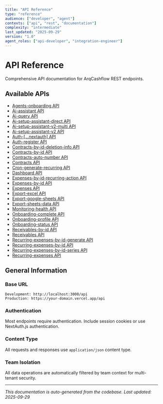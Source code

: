 ```yaml
---
title: "API Reference"
type: "reference"
audience: ["developer", "agent"]
contexts: ["api", "rest", "documentation"]
complexity: "intermediate"
last_updated: "2025-09-29"
version: "1.0"
agent_roles: ["api-developer", "integration-engineer"]
---
```


# API Reference

Comprehensive API documentation for ArqCashflow REST endpoints.

## Available APIs

- [Agents-onboarding API](./agents-onboarding.md)
- [Ai-assistant API](./ai-assistant.md)
- [Ai-query API](./ai-query.md)
- [Ai-setup-assistant-direct API](./ai-setup-assistant-direct.md)
- [Ai-setup-assistant-v2-multi API](./ai-setup-assistant-v2-multi.md)
- [Ai-setup-assistant-v2 API](./ai-setup-assistant-v2.md)
- [Auth-[...nextauth] API](./auth-[...nextauth].md)
- [Auth-register API](./auth-register.md)
- [Contracts-by-id-deletion-info API](./contracts-by-id-deletion-info.md)
- [Contracts-by-id API](./contracts-by-id.md)
- [Contracts-auto-number API](./contracts-auto-number.md)
- [Contracts API](./contracts.md)
- [Cron-generate-recurring API](./cron-generate-recurring.md)
- [Dashboard API](./dashboard.md)
- [Expenses-by-id-recurring-action API](./expenses-by-id-recurring-action.md)
- [Expenses-by-id API](./expenses-by-id.md)
- [Expenses API](./expenses.md)
- [Export-excel API](./export-excel.md)
- [Export-google-sheets API](./export-google-sheets.md)
- [Export-sheets-data API](./export-sheets-data.md)
- [Monitoring-health API](./monitoring-health.md)
- [Onboarding-complete API](./onboarding-complete.md)
- [Onboarding-profile API](./onboarding-profile.md)
- [Onboarding-status API](./onboarding-status.md)
- [Receivables-by-id API](./receivables-by-id.md)
- [Receivables API](./receivables.md)
- [Recurring-expenses-by-id-generate API](./recurring-expenses-by-id-generate.md)
- [Recurring-expenses-by-id API](./recurring-expenses-by-id.md)
- [Recurring-expenses-by-id-series API](./recurring-expenses-by-id-series.md)
- [Recurring-expenses API](./recurring-expenses.md)

## General Information

### Base URL
```
Development: http://localhost:3000/api
Production: https://your-domain.vercel.app/api
```

### Authentication
Most endpoints require authentication. Include session cookies or use NextAuth.js authentication.

### Content Type
All requests and responses use `application/json` content type.

### Team Isolation
All data operations are automatically filtered by team context for multi-tenant security.

---

*This documentation is auto-generated from the codebase. Last updated: 2025-09-29*
